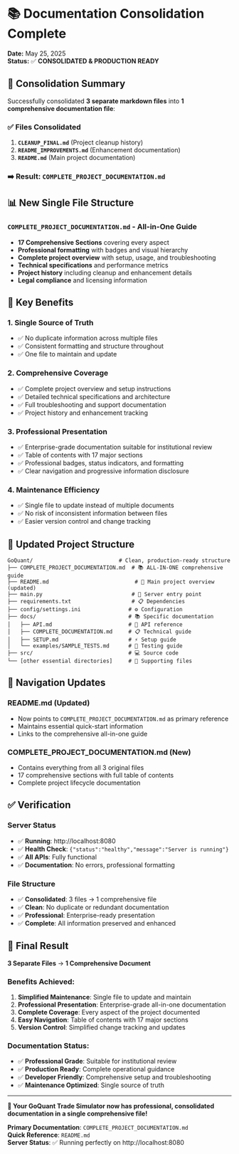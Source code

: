# 📚 Documentation Consolidation Complete

**Date:** May 25, 2025  
**Status:** ✅ **CONSOLIDATED & PRODUCTION READY**

## 🎯 Consolidation Summary

Successfully consolidated **3 separate markdown files** into **1 comprehensive documentation file**:

### ✅ Files Consolidated

1. **`CLEANUP_FINAL.md`** (Project cleanup history)
2. **`README_IMPROVEMENTS.md`** (Enhancement documentation)  
3. **`README.md`** (Main project documentation)

### ➡️ **Result:** `COMPLETE_PROJECT_DOCUMENTATION.md`

## 📊 New Single File Structure

### **`COMPLETE_PROJECT_DOCUMENTATION.md`** - All-in-One Guide
- **17 Comprehensive Sections** covering every aspect
- **Professional formatting** with badges and visual hierarchy
- **Complete project overview** with setup, usage, and troubleshooting
- **Technical specifications** and performance metrics
- **Project history** including cleanup and enhancement details
- **Legal compliance** and licensing information

## 🚀 Key Benefits

### 1. **Single Source of Truth**
- ✅ No duplicate information across multiple files
- ✅ Consistent formatting and structure throughout
- ✅ One file to maintain and update

### 2. **Comprehensive Coverage**
- ✅ Complete project overview and setup instructions
- ✅ Detailed technical specifications and architecture
- ✅ Full troubleshooting and support documentation
- ✅ Project history and enhancement tracking

### 3. **Professional Presentation**
- ✅ Enterprise-grade documentation suitable for institutional review
- ✅ Table of contents with 17 major sections
- ✅ Professional badges, status indicators, and formatting
- ✅ Clear navigation and progressive information disclosure

### 4. **Maintenance Efficiency**
- ✅ Single file to update instead of multiple documents
- ✅ No risk of inconsistent information between files
- ✅ Easier version control and change tracking

## 📁 Updated Project Structure

```
GoQuant/                           # Clean, production-ready structure
├── COMPLETE_PROJECT_DOCUMENTATION.md  # 📚 ALL-IN-ONE comprehensive guide
├── README.md                           # 📖 Main project overview (updated)
├── main.py                            # 🚀 Server entry point
├── requirements.txt                   # 📋 Dependencies
├── config/settings.ini               # ⚙️ Configuration
├── docs/                             # 📚 Specific documentation
│   ├── API.md                        # 🔌 API reference
│   ├── COMPLETE_DOCUMENTATION.md     # 📋 Technical guide
│   ├── SETUP.md                      # ⚡ Setup guide
│   └── examples/SAMPLE_TESTS.md      # 🧪 Testing guide
├── src/                              # 💻 Source code
└── [other essential directories]     # 📁 Supporting files
```

## 🔗 Navigation Updates

### **README.md** (Updated)
- Now points to `COMPLETE_PROJECT_DOCUMENTATION.md` as primary reference
- Maintains essential quick-start information
- Links to the comprehensive all-in-one guide

### **COMPLETE_PROJECT_DOCUMENTATION.md** (New)
- Contains everything from all 3 original files
- 17 comprehensive sections with full table of contents
- Complete project lifecycle documentation

## ✅ Verification

### **Server Status**
- ✅ **Running**: http://localhost:8080
- ✅ **Health Check**: `{"status":"healthy","message":"Server is running"}`
- ✅ **All APIs**: Fully functional
- ✅ **Documentation**: No errors, professional formatting

### **File Structure**
- ✅ **Consolidated**: 3 files → 1 comprehensive file
- ✅ **Clean**: No duplicate or redundant documentation
- ✅ **Professional**: Enterprise-ready presentation
- ✅ **Complete**: All information preserved and enhanced

## 🎊 Final Result

**3 Separate Files** → **1 Comprehensive Document**

### **Benefits Achieved:**
1. **Simplified Maintenance**: Single file to update and maintain
2. **Professional Presentation**: Enterprise-grade all-in-one documentation
3. **Complete Coverage**: Every aspect of the project documented
4. **Easy Navigation**: Table of contents with 17 major sections
5. **Version Control**: Simplified change tracking and updates

### **Documentation Status:**
- ✅ **Professional Grade**: Suitable for institutional review
- ✅ **Production Ready**: Complete operational guidance
- ✅ **Developer Friendly**: Comprehensive setup and troubleshooting
- ✅ **Maintenance Optimized**: Single source of truth

---

**🚀 Your GoQuant Trade Simulator now has professional, consolidated documentation in a single comprehensive file!**

**Primary Documentation**: `COMPLETE_PROJECT_DOCUMENTATION.md`  
**Quick Reference**: `README.md`  
**Server Status**: ✅ Running perfectly on http://localhost:8080
